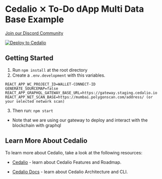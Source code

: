 # Cedalio ⨯ To-Do dApp Multi Data Base Example

[Join our Discord Community](https://discord.gg/kSdhmb9UUT)

[![Deploy to Cedalio](https://cedalio.com/images/deploy-schema-button-small.png)](https://docs.cedalio.com/introduction/getting-started/download-the-cli)
</br>

## Getting Started

1. Run `npm install` at the root directory
2. Create a `.env.development` with this variables.
```
REACT_APP_WC_PROJECT_ID=WALLET-CONNECT-ID
GENERATE_SOURCEMAP=false
REACT_APP_GRAPHQL_GATEWAY_BASE_URL=https://gateway.staging.cedalio.io
REACT_APP_NET_SCAN_BASE=https://mumbai.polygonscan.com/address/ (or your selected network scan)
```
3. Then run: `npm start`

- Note that we are using our gateway to deploy and interact with the blockchain with graphql

## Learn More About Cedalio

To learn more about Cedalio, take a look at the following resources:

- [Cedalio](https://cedalio.com/) - learn about Cedalio Features and Roadmap.

- [Cedalio Docs](https://docs.cedalio.com/) - learn about Cedalio Architecture and CLI.
